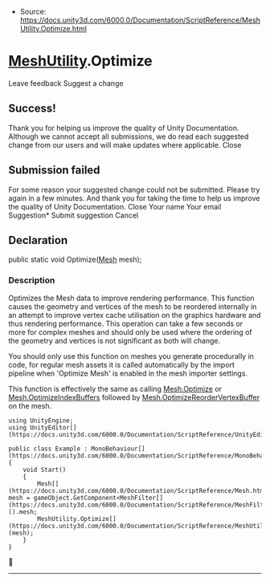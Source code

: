 * Source: https://docs.unity3d.com/6000.0/Documentation/ScriptReference/MeshUtility.Optimize.html

#  [MeshUtility](https://docs.unity3d.com/6000.0/Documentation/ScriptReference/MeshUtility.html).Optimize
Leave feedback
Suggest a change
## Success!
Thank you for helping us improve the quality of Unity Documentation. Although we cannot accept all submissions, we do read each suggested change from our users and will make updates where applicable.
Close
## Submission failed
For some reason your suggested change could not be submitted. Please <a>try again</a> in a few minutes. And thank you for taking the time to help us improve the quality of Unity Documentation.
Close
Your name Your email Suggestion* Submit suggestion
Cancel
## Declaration
public static void Optimize([Mesh](https://docs.unity3d.com/6000.0/Documentation/ScriptReference/Mesh.html) mesh); 
### Description
Optimizes the Mesh data to improve rendering performance.
This function causes the geometry and vertices of the mesh to be reordered internally in an attempt to improve vertex cache utilisation on the graphics hardware and thus rendering performance. This operation can take a few seconds or more for complex meshes and should only be used where the ordering of the geometry and vertices is not significant as both will change.  
  
You should only use this function on meshes you generate procedurally in code, for regular mesh assets it is called automatically by the import pipeline when 'Optimize Mesh' is enabled in the mesh importer settings.  
  
This function is effectively the same as calling [Mesh.Optimize](https://docs.unity3d.com/6000.0/Documentation/ScriptReference/Mesh.Optimize.html) or [Mesh.OptimizeIndexBuffers](https://docs.unity3d.com/6000.0/Documentation/ScriptReference/Mesh.OptimizeIndexBuffers.html) followed by [Mesh.OptimizeReorderVertexBuffer](https://docs.unity3d.com/6000.0/Documentation/ScriptReference/Mesh.OptimizeReorderVertexBuffer.html) on the mesh.
```
using UnityEngine;
using UnityEditor[](https://docs.unity3d.com/6000.0/Documentation/ScriptReference/UnityEditor.html);  
  
public class Example : MonoBehaviour[](https://docs.unity3d.com/6000.0/Documentation/ScriptReference/MonoBehaviour.html)
{
    void Start()
    {
        Mesh[](https://docs.unity3d.com/6000.0/Documentation/ScriptReference/Mesh.html) mesh = gameObject.GetComponent<MeshFilter[](https://docs.unity3d.com/6000.0/Documentation/ScriptReference/MeshFilter.html)>().mesh;
        MeshUtility.Optimize[](https://docs.unity3d.com/6000.0/Documentation/ScriptReference/MeshUtility.Optimize.html)(mesh);
    }
}

```

* * *
